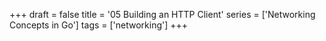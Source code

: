 +++
draft = false
title = '05 Building an HTTP Client'
series = ['Networking Concepts in Go']
tags = ['networking']
+++